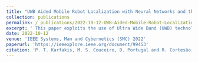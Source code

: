 ```yaml
---
title: "UWB Aided Mobile Robot Localization with Neural Networks and the EKF"
collection: publications
permalink: /_publications/2022-10-12-UWB-Aided-Mobile-Robot-Localization-with-Neural-Networks-and-the-EKF.md
excerpt: ' This paper exploits the use of Ultra Wide Band (UWB) technology to improve the localization of robots in both indoor and outdoor environments. In order to efficiently integrate the UWB technology in existing multi-sensor architectures, such as Kalman-based, we propose two approaches to estimate the UWB position covariance values. The first approach uses statistical methods to estimate static covariance values based on data acquired a priori. The second approach adopts a neural network (NN) to capture the relationship between the positional error of the UWB data and the signal quality information, such as the Estimate Of Precision (EOP) and Received Signal Strength Indicator (RSSI). The GPS-RTK is used as ground truth and RGB-D odometry is adopted for both bench-marking and integration purposes. Position sources are fused by means of an Extended Kalman Filter (EKF). Real world experiments are conducted with a tracked mobile robot driving outdoors in a closed-loop trajectory. Results show that the NN is able to efficiently model the sensor covariances and adapt the trustworthiness of the EKF estimation, overcoming data loss by relying on the other available estimation source.'
date: 2022-10-12
venue: 'IEEE Systems, Man and Cybernetics (SMC) 2022'
paperurl: 'https://ieeexplore.ieee.org/document/99453'
citation: 'P. T. Karfakis, M. S. Couceiro, D. Portugal and R. Cortesão, "UWB Aided Mobile Robot Localization with Neural Networks and the EKF," 2022 IEEE International Conference on Systems, Man, and Cybernetics (SMC), Prague, Czech Republic, 2022, pp. 93-99, doi: 10.1109/SMC53654.2022.9945357.'
---
```

